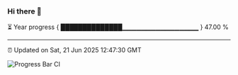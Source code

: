 ### Hi there 👋

⏳ Year progress { ██████████████▁▁▁▁▁▁▁▁▁▁▁▁▁▁▁▁ } 47.00 %

---

⏰ Updated on Sat, 21 Jun 2025 12:47:30 GMT

![Progress Bar CI](https://github.com/ZhaoGui/ZhaoGui/workflows/Progress%20Bar%20CI/badge.svg)
